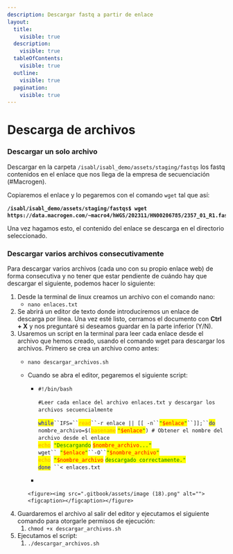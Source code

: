 ```yaml
---
description: Descargar fastq a partir de enlace
layout:
  title:
    visible: true
  description:
    visible: true
  tableOfContents:
    visible: true
  outline:
    visible: true
  pagination:
    visible: true
---
```


# Descarga de archivos

### Descargar un solo archivo

Descargar en la carpeta `/isabl/isabl_demo/assets/staging/fastqs` los fastq contenidos en el enlace que nos llega de la empresa de secuenciación (#Macrogen).&#x20;

Copiaremos el enlace y lo pegaremos con el comando `wget` tal que así:

<pre data-overflow="wrap"><code><strong>/isabl/isabl_demo/assets/staging/fastqs$ wget https://data.macrogen.com/~macro4/hWGS/202311/HN00206785/2357_01_R1.fastq.gz
</strong></code></pre>

Una vez hagamos esto, el contenido del enlace se descarga en el directorio seleccionado.&#x20;



### Descargar varios archivos consecutivamente

Para descargar varios archivos (cada uno con su propio enlace web) de forma consecutiva y no tener que estar pendiente de cuándo hay que descargar el siguiente, podemos hacer lo siguiente:

1. Desde la terminal de linux creamos un archivo con el comando nano:
   * &#x20;`nano enlaces.txt`
2. Se abrirá un editor de texto donde introduciremos un enlace de descarga por línea. Una vez esté listo, cerramos el documento con **Ctrl + X** y nos preguntaré si deseamos guardar en la parte inferior (Y/N).
3. Usaremos un script en la terminal para leer cada enlace desde el archivo que hemos creado, usando el comando wget para descargar los archivos. Primero se crea un archivo  como antes:
   * `nano descargar_archivos.sh`
   * Cuando se abra el editor, pegaremos el siguiente script:
     *   `#!/bin/bash`

         `#Leer cada enlace del archivo enlaces.txt y descargar los archivos secuencialmente`

         <mark style="color:blue;">`while`</mark>` ``IFS=`` `<mark style="color:orange;">`read`</mark>` ``-r enlace || [[ -n`` `<mark style="color:green;">`"`</mark><mark style="color:red;">`$enlace`</mark><mark style="color:green;">`"`</mark>` ``]];`` `<mark style="color:blue;">`do`</mark> \
         &#x20;  `nombre_archivo=$(`<mark style="color:orange;">`basename`</mark> <mark style="color:green;">`"`</mark><mark style="color:red;">`$enlace`</mark><mark style="color:green;">`"`</mark>`) # Obtener el nombre del archivo desde el enlace` \
         &#x20;  <mark style="color:orange;">`echo`</mark>` `<mark style="color:green;">`"Descargando`</mark> <mark style="color:red;">`$nombre_archivo`</mark><mark style="color:green;">`..."`</mark> \
         &#x20;  `wget`` `<mark style="color:green;">`"`</mark><mark style="color:red;">`$enlace`</mark><mark style="color:green;">`"`</mark>` ``-O`` `<mark style="color:green;">`"`</mark><mark style="color:red;">`$nombre_archivo`</mark><mark style="color:green;">`"`</mark> \
         &#x20;  <mark style="color:orange;">`echo`</mark>` `<mark style="color:green;">`"`</mark><mark style="color:red;">`$nombre_archivo`</mark> <mark style="color:green;">`descargado correctamente."`</mark> \
         <mark style="color:blue;">`done`</mark>` ``< enlaces.txt`
     *

         <figure><img src=".gitbook/assets/image (18).png" alt=""><figcaption></figcaption></figure>
4. Guardaremos el archivo al salir del editor y ejecutamos el siguiente comando para otorgarle permisos de ejecución:&#x20;
   1. `chmod +x descargar_archivos.sh`
5. Ejecutamos el script:
   1. `./descargar_archivos.sh`

